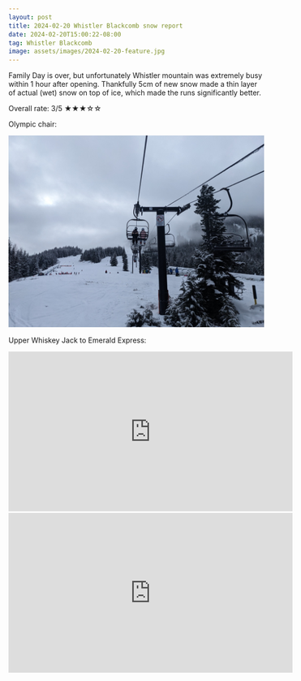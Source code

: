 ```yaml
---
layout: post
title: 2024-02-20 Whistler Blackcomb snow report
date: 2024-02-20T15:00:22-08:00
tag: Whistler Blackcomb
image: assets/images/2024-02-20-feature.jpg
---
```

Family Day is over, but unfortunately Whistler mountain was extremely busy within 1 hour after opening. Thankfully 5cm of new snow made a thin layer of actual (wet) snow on top of ice, which made the runs significantly better.

Overall rate: 3/5 ★★★☆☆

Olympic chair:

![](/assets/images/2024-02-20-olympic-chair.jpg)

Upper Whiskey Jack to Emerald Express:
<iframe width="560" height="315" src="https://www.youtube.com/embed/DgBdPYGCh80?si=iBeIYj-EhV7SMxBe" title="YouTube video player" frameborder="0" allow="accelerometer; autoplay; clipboard-write; encrypted-media; gyroscope; picture-in-picture; web-share" allowfullscreen></iframe>

<iframe width="560" height="315" src="https://www.youtube.com/embed/8BF_Yj_qFr8?si=GBbUpeYfGPPWPpre" title="YouTube video player" frameborder="0" allow="accelerometer; autoplay; clipboard-write; encrypted-media; gyroscope; picture-in-picture; web-share" allowfullscreen></iframe>
